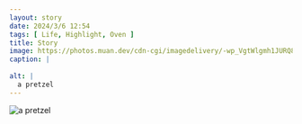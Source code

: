 ```yaml
---
layout: story
date: 2024/3/6 12:54
tags: [ Life, Highlight, Oven ]
title: Story
image: https://photos.muan.dev/cdn-cgi/imagedelivery/-wp_VgtWlgmh1JURQ8t1mg/298f4557-8d2c-49a4-db52-f2cbde92e800/public
caption: |
  
alt: |
  a pretzel
---
```


![a pretzel](https://photos.muan.dev/cdn-cgi/imagedelivery/-wp_VgtWlgmh1JURQ8t1mg/298f4557-8d2c-49a4-db52-f2cbde92e800/public)


